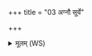 +++
title = "03 अग्नौ सूर्ये"

+++
<details><summary>मूलम् (WS)</summary>

अग्नौ सूर्ये चन्द्रमसि मातरिश्वन् ब्रह्मचार्यप्सु समिधमा दधाति ।  
तेषामर्चींषि पृथगभ्रे चरन्ति तेषामाज्यं पुरुषो वर्षमश्वः ॥ ४ ॥
</details>